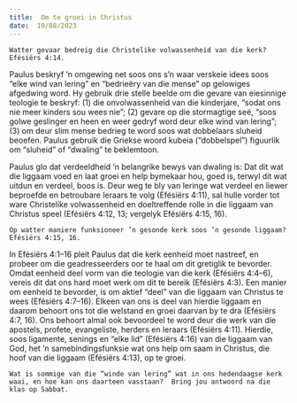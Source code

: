 ```yaml
---
title:  Om te groei in Christus
date:  10/08/2023
---
```


`Watter gevaar bedreig die Christelike volwassenheid van die kerk? Efésiërs 4:14.`

Paulus beskryf ’n omgewing net soos ons s’n waar verskeie idees soos “elke wind van lering” en “bedrieëry van die mense” op gelowiges afgedwing word. Hy gebruik drie stelle beelde om die gevare van eiesinnige teologie te beskryf: (1) die onvolwassenheid van die kinderjare, “sodat ons nie meer kinders sou wees nie”; (2) gevare op die stormagtige seë, “soos golwe geslinger en heen en weer gedryf word deur elke wind  van lering”; (3) om deur slim mense bedrieg te word soos wat dobbelaars sluheid beoefen.  Paulus gebruik die Griekse woord kubeia (“dobbelspel”) figuurlik om “sluheid” of “dwaling” te beklemtoon.

Paulus glo dat verdeeldheid ’n belangrike bewys van dwaling is:  Dat dit wat die liggaam voed en laat groei en help bymekaar hou, goed is, terwyl dit wat uitdun en verdeel, boos is.  Deur weg te bly van leringe wat verdeel en liewer beproefde en betroubare leraars te volg (Efésiërs 4:11), sal hulle vorder tot ware Christelike volwassenheid en doeltreffende rolle in die liggaam van Christus speel (Efésiërs 4:12, 13;  vergelyk Efésiërs 4:15, 16).

`Op watter maniere funksioneer ’n gesonde kerk soos ’n gesonde liggaam? Efésiërs 4:15, 16.`

In Efésiërs 4:1–16 pleit Paulus dat die kerk eenheid moet nastreef, en probeer om die geadresseerders oor te haal om dit gretiglik te bevorder. Omdat eenheid deel vorm van die teologie van die kerk (Efésiërs 4:4–6), vereis dit dat ons hard moet werk om dit te bereik (Efésiërs 4:3). Een manier om eenheid te bevorder, is om aktief  “deel” van die liggaam van Christus te wees (Efésiërs 4:7–16). Elkeen van ons is deel van hierdie liggaam en daarom behoort ons tot die welstand en groei daarvan by te dra (Efésiërs 4:7, 16). Ons behoort almal ook bevoordeel te word deur die werk van die apostels, profete, evangeliste, herders en leraars (Efésiërs 4:11). Hierdie, soos ligamente, senings en “elke lid” (Efésiërs 4:16) van die liggaam van God, het ’n samebindingsfunksie wat ons help om saam in Christus, die hoof van die liggaam (Efésiërs 4:13), op te groei.

`Wat is sommige van die “winde van lering” wat in ons hedendaagse kerk waai, en hoe kan ons daarteen vasstaan?  Bring jou antwoord na die klas op Sabbat.`